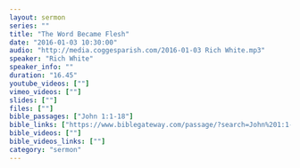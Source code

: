 ```yaml
---
layout: sermon
series: ""
title: "The Word Became Flesh"
date: "2016-01-03 10:30:00"
audio: "http://media.coggesparish.com/2016-01-03 Rich White.mp3"
speaker: "Rich White"
speaker_info: ""
duration: "16.45"
youtube_videos: [""]
vimeo_videos: [""]
slides: [""]
files: [""]
bible_passages: ["John 1:1-18"]
bible_links: ["https://www.biblegateway.com/passage/?search=John%201:1-18"]
bible_videos: [""]
bible_videos_links: [""]
category: "sermon"
---
```

